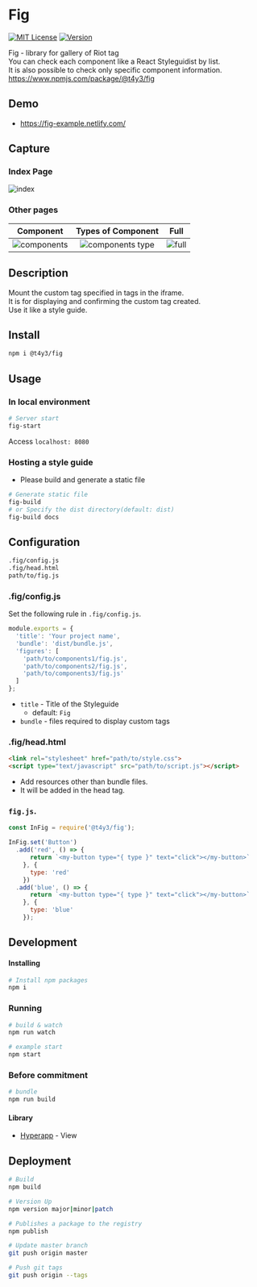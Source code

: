 # Fig

[![MIT License](http://img.shields.io/badge/license-MIT-blue.svg?style=flat)](https://github.com/t4y3/fig/blob/master/LICENSE)
[![Version](https://img.shields.io/badge/dynamic/json.svg?label=version&colorB=5f9ea0&query=$.version&uri=https:%2F%2Fraw.githubusercontent.com%2Ft4y3%2Ffig%2Fmaster%2Fpackage.json&prefix=v)](https://www.npmjs.com/package/@t4y3/fig)

Fig - library for gallery of Riot tag  
You can check each component like a React Styleguidist by list.  
It is also possible to check only specific component information.  
https://www.npmjs.com/package/@t4y3/fig

## Demo
- https://fig-example.netlify.com/

## Capture
### Index Page
![index](https://user-images.githubusercontent.com/9010553/44952242-babc0d00-aeb5-11e8-8198-b4a7b388d970.png)

### Other pages
Component|Types of Component|Full
:--:|:--:|:--:
![components](https://user-images.githubusercontent.com/9010553/44952239-b98ae000-aeb5-11e8-99c9-fe12a5292f80.png)|![components type](https://user-images.githubusercontent.com/9010553/44952240-ba237680-aeb5-11e8-86eb-6c258e8c93aa.png)|![full](https://user-images.githubusercontent.com/9010553/44952241-ba237680-aeb5-11e8-9c59-5cefed0b17b6.png)



## Description
Mount the custom tag specified in tags in the iframe.  
It is for displaying and confirming the custom tag created.  
Use it like a style guide.

## Install
```bash
npm i @t4y3/fig
```

## Usage
### In local environment
```bash
# Server start
fig-start
```

Access `localhost: 8080`

### Hosting a style guide
- Please build and generate a static file

```bash
# Generate static file
fig-build
# or Specify the dist directory(default: dist)
fig-build docs
```



## Configuration
```sh
.fig/config.js
.fig/head.html
path/to/fig.js
```

### .fig/config.js
Set the following rule in `.fig/config.js`.

```js
module.exports = {
  'title': 'Your project name',
  'bundle': 'dist/bundle.js',
  'figures': [
    'path/to/components1/fig.js',
    'path/to/components2/fig.js',
    'path/to/components3/fig.js'
  ]
};


```
- `title` - Title of the Styleguide
  - default: `Fig`
- `bundle` - files required to display custom tags

### .fig/head.html
```html
<link rel="stylesheet" href="path/to/style.css">
<script type="text/javascript" src="path/to/script.js"></script>
```
- Add resources other than bundle files.
- It will be added in the head tag.

### `fig.js`.

```js
const InFig = require('@t4y3/fig');

InFig.set('Button')
  .add('red', () => {
      return `<my-button type="{ type }" text="click"></my-button>`
    }, {
      type: 'red'
    })
  .add('blue', () => {
      return `<my-button type="{ type }" text="click"></my-button>`
    }, {
      type: 'blue'
    });

```

## Development

#### Installing
```sh
# Install npm packages
npm i
```

### Running
```sh
# build & watch
npm run watch

# example start
npm start
```

### Before commitment

```sh
# bundle
npm run build
```

#### Library
- [Hyperapp](https://github.com/jorgebucaran/hyperapp) - View

## Deployment
```sh
# Build
npm build

# Version Up
npm version major|minor|patch

# Publishes a package to the registry
npm publish

# Update master branch
git push origin master

# Push git tags
git push origin --tags
```

